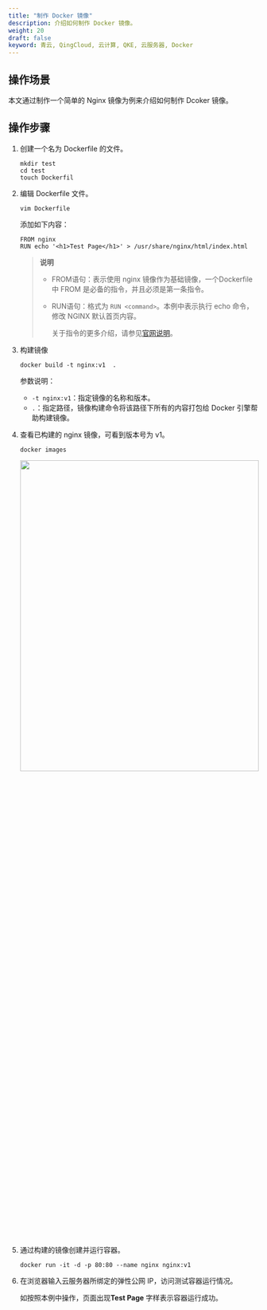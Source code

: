 ```yaml
---
title: "制作 Docker 镜像"
description: 介绍如何制作 Docker 镜像。
weight: 20
draft: false
keyword: 青云, QingCloud, 云计算, QKE, 云服务器, Docker
---
```


## 操作场景

本文通过制作一个简单的 Nginx 镜像为例来介绍如何制作 Dcoker 镜像。

## 操作步骤

1. 创建一个名为 Dockerfile 的文件。

   ```
   mkdir test
   cd test
   touch Dockerfil
   ```

2. 编辑 Dockerfile 文件。

   ```
   vim Dockerfile
   ```

   添加如下内容：

   ```
   FROM nginx
   RUN echo '<h1>Test Page</h1>' > /usr/share/nginx/html/index.html
   ```

   > **说明**
   >
   > - FROM语句：表示使用 nginx 镜像作为基础镜像，一个Dockerfile 中 FROM 是必备的指令，并且必须是第一条指令。
   >
   > - RUN语句：格式为 `RUN <command>`。本例中表示执行 echo 命令，修改 NGINX 默认首页内容。
   >
   >   关于指令的更多介绍，请参见[官网说明](https://hub.docker.com/)。
   >

3. 构建镜像

   ```
   docker build -t nginx:v1  .  
   ```

   参数说明：

   * `-t nginx:v1`：指定镜像的名称和版本。
   * `.`：指定路径，镜像构建命令将该路径下所有的内容打包给 Docker 引擎帮助构建镜像。

4. 查看已构建的 nginx 镜像，可看到版本号为 v1。

   ```
   docker images
   ```

   <img src="../../_images/docker_deployment6.png" width="100%" height="40%">

5. 通过构建的镜像创建并运行容器。

   ```
   docker run -it -d -p 80:80 --name nginx nginx:v1
   ```

6. 在浏览器输入云服务器所绑定的弹性公网 IP，访问测试容器运行情况。

   如按照本例中操作，页面出现**Test Page** 字样表示容器运行成功。

